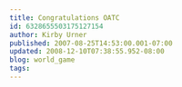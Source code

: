 ```yaml
---
title: Congratulations OATC
id: 6328655503175127154
author: Kirby Urner
published: 2007-08-25T14:53:00.001-07:00
updated: 2008-12-10T07:38:55.952-08:00
blog: world_game
tags: 
---
```


